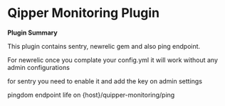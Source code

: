 # **Qipper Monitoring** Plugin

**Plugin Summary**

This plugin contains sentry, newrelic gem and also ping endpoint.

For newrelic once you complate your config.yml it will work without any admin configurations

for sentry you need to enable it and add the key on admin settings

pingdom endpoint life on {host}/quipper-monitoring/ping